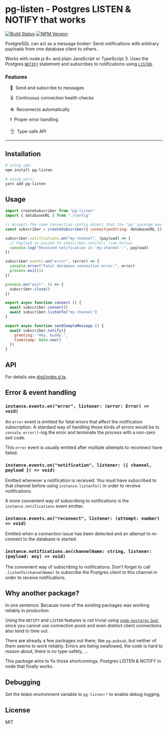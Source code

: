 # pg-listen - Postgres LISTEN & NOTIFY that works

[![Build Status](https://travis-ci.org/andywer/pg-listen.svg?branch=master)](https://travis-ci.org/andywer/pg-listen) [![NPM Version](https://img.shields.io/npm/v/pg-listen.svg)](https://www.npmjs.com/package/pg-listen)

PostgreSQL can act as a message broker: Send notifications with arbitrary payloads from one database client to others.

Works with node.js 8+ and plain JavaScript or TypeScript 3. Uses the Postgres [`NOTIFY`](https://www.postgresql.org/docs/10/static/sql-notify.html) statement and subscribes to notifications using [`LISTEN`](https://www.postgresql.org/docs/10/static/sql-listen.html).

### Features

&nbsp;&nbsp;&nbsp;&nbsp;📡&nbsp;&nbsp;Send and subscribe to messages

&nbsp;&nbsp;&nbsp;&nbsp;⏳&nbsp;&nbsp;Continuous connection health checks

&nbsp;&nbsp;&nbsp;&nbsp;♻️&nbsp;&nbsp;Reconnects automatically

&nbsp;&nbsp;&nbsp;&nbsp;❗️&nbsp;&nbsp;Proper error handling

&nbsp;&nbsp;&nbsp;&nbsp;👌&nbsp;&nbsp;Type-safe API

---


## Installation

```sh
# using npm:
npm install pg-listen

# using yarn:
yarn add pg-listen
```


## Usage

```js
import createSubscriber from "pg-listen"
import { databaseURL } from "./config"

// Accepts the same connection config object that the "pg" package would take
const subscriber = createSubscriber({ connectionString: databaseURL })

subscriber.notifications.on("my-channel", (payload) => {
  // Payload as passed to subscriber.notify() (see below)
  console.log("Received notification in 'my-channel':", payload)
})

subscriber.events.on("error", (error) => {
  console.error("Fatal database connection error:", error)
  process.exit(1)
})

process.on("exit", () => {
  subscriber.close()
})

export async function connect () {
  await subscriber.connect()
  await subscriber.listenTo("my-channel")
}

export async function sendSampleMessage () {
  await subscriber.notify({
    greeting: "Hey, buddy.",
    timestamp: Date.now()
  })
}
```


## API

For details see [dist/index.d.ts](./dist/index.d.ts).


## Error & event handling

### `instance.events.on("error", listener: (error: Error) => void)`

An `error` event is emitted for fatal errors that affect the notification subscription. A standard way of handling those kinds of errors would be to `console.error()`-log the error and terminate the process with a non-zero exit code.

This `error` event is usually emitted after multiple attempts to reconnect have failed.

### `instance.events.on("notification", listener: ({ channel, payload }) => void)`

Emitted whenever a notification is received. You must have subscribed to that channel before using `instance.listenTo()` in order to receive notifications.

A more convenient way of subscribing to notifications is the `instance.notifications` event emitter.

### `instance.events.on("reconnect", listener: (attempt: number) => void)`

Emitted when a connection issue has been detected and an attempt to re-connect to the database is started.

### `instance.notifications.on(channelName: string, listener: (payload: any) => void)`

The convenient way of subscribing to notifications. Don't forget to call `.listenTo(channelName)` to subscribe the Postgres client to this channel in order to receive notifications.


## Why another package?

In one sentence: Because none of the existing packages was working reliably in production.

Using the `NOTIFY` and `LISTEN` features is not trivial using [`node-postgres` (`pg`)](https://www.npmjs.com/package/pg), since you cannot use connection pools and even distinct client connections also tend to time out.

There are already a few packages out there, like `pg-pubsub`, but neither of them seems to work reliably. Errors are being swallowed, the code is hard to reason about, there is no type-safety, ...

This package aims to fix those shortcomings. Postgres LISTEN & NOTIFY in node that finally works.


## Debugging

Set the `DEBUG` environment variable to `pg-listen:*` to enable debug logging.


## License

MIT
